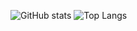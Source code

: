 ![GitHub stats](https://github-readme-stats.vercel.app/api?username=sms32&show_icons=true&theme=omni)
![Top Langs](https://github-readme-stats.vercel.app/api/top-langs/?username=sms32&theme=omni)
